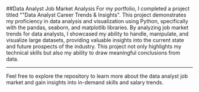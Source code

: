 ##Data Analyst Job Market Analysis
For my portfolio, I completed a project titled ""Data Analyst Career Trends & Insights". This project demonstrates my proficiency in data analysis and visualization using Python, specifically with the pandas, seaborn, and matplotlib libraries. By analyzing job market trends for data analysts, I showcased my ability to handle, manipulate, and visualize large datasets, providing valuable insights into the current state and future prospects of the industry. This project not only highlights my technical skills but also my ability to draw meaningful conclusions from data.

---

Feel free to explore the repository to learn more about the data analyst job market and gain insights into in-demand skills and salary trends.
